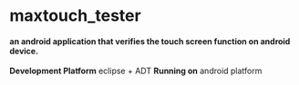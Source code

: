 # maxtouch_tester
#### an android application that verifies the touch screen function on android device.
**Development Platform**
eclipse + ADT 
**Running on**
android platform
